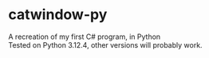 # catwindow-py
A recreation of my first C# program, in Python
<br/> 
Tested on Python 3.12.4, other versions will probably work.
